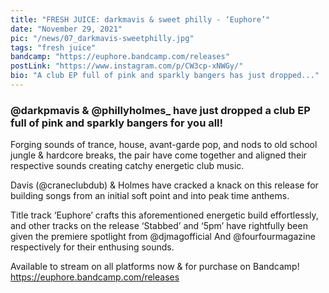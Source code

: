 ```yaml
---
title: "FRESH JUICE: darkmavis & sweet philly - ‘Euphore’"
date: "November 29, 2021"
pic: "/news/07_darkmavis-sweetphilly.jpg"
tags: "fresh juice"
bandcamp: "https://euphore.bandcamp.com/releases"
postLink: "https://www.instagram.com/p/CW3cp-xNWGy/"
bio: "A club EP full of pink and sparkly bangers has just dropped..."
---
```


### @darkpmavis & @phillyholmes\_ have just dropped a club EP full of pink and sparkly bangers for you all!

Forging sounds of trance, house, avant-garde pop, and nods to old school jungle & hardcore breaks, the pair have come together and aligned their respective sounds creating catchy energetic club music.

Davis (@craneclubdub) & Holmes have cracked a knack on this release for building songs from an initial soft point and into peak time anthems.

Title track ‘Euphore’ crafts this aforementioned energetic build effortlessly, and other tracks on the release ‘Stabbed’ and ‘5pm’ have rightfully been given the premiere spotlight from @djmagofficial And @fourfourmagazine respectively for their enthusing sounds.

Available to stream on all platforms now & for purchase on Bandcamp! https://euphore.bandcamp.com/releases
